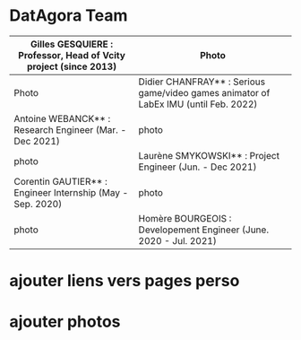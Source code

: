 # DatAgora Team

| Gilles GESQUIERE : Professor, Head of Vcity project (since 2013)| Photo |
| ----- | ---|
|Photo| Didier CHANFRAY** : Serious game/video games animator of LabEx IMU (until Feb. 2022)|
| Antoine WEBANCK** : Research Engineer (Mar. - Dec 2021)| photo|
|photo | Laurène SMYKOWSKI** : Project Engineer (Jun. - Dec 2021) |
|Corentin GAUTIER** : Engineer Internship (May - Sep. 2020)| photo|
|photo| Homère BOURGEOIS : Developement Engineer (June. 2020 - Jul. 2021)

# ajouter liens vers pages perso
# ajouter photos

